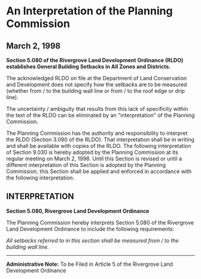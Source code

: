 # An Interpretation of the Planning Commission
## March 2, 1998

**Section 5.080 of the Rivergrove Land Development Ordinance (RLDO) establishes General Building Setbacks in All Zones and Districts.**

The acknowledged RLDO on file at the Department of Land Conservation and Development does not specify how the setbacks are to be measured (whether from / to the building wall line or from / to the roof edge or drip line).

The uncertainty / ambiguity that results from this lack of specificity within the text of the RLDO can be eliminated by an "interpretation" of the Planning Commission.

The Planning Commission has the authority and responsibility to interpret the RLDO (Section 3.090 of the RLDO). That interpretation shall be in writing and shall be available with copies of the RLDO. The following interpretation of Section 9.030 is hereby adopted by the Planning Commission at its regular meeting on March 2, 1998. Until this Section is revised or until a different interpretation of this Section is adopted by the Planning Commission, this Section shall be applied and enforced in accordance with the following interpretation:

## INTERPRETATION
**Section 5.080, Rivergrove Land Development Ordinance**

The Planning Commission hereby interprets Section 5.080 of the Rivergrove Land Development Ordinance to include the following requirements:

*All setbacks referred to in this section shall be measured from / to the building wall line.*

---

**Administrative Note:** To be Filed in Article 5 of the Rivergrove Land Development Ordinance